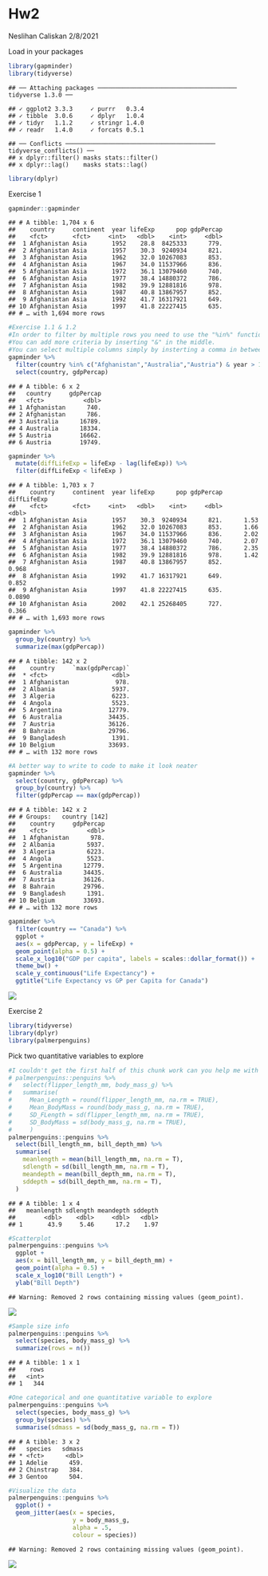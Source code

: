 Hw2
================
Neslihan Caliskan
2/8/2021

Load in your packages

``` r
library(gapminder)
library(tidyverse)
```

    ## ── Attaching packages ─────────────────────────────────────── tidyverse 1.3.0 ──

    ## ✓ ggplot2 3.3.3     ✓ purrr   0.3.4
    ## ✓ tibble  3.0.6     ✓ dplyr   1.0.4
    ## ✓ tidyr   1.1.2     ✓ stringr 1.4.0
    ## ✓ readr   1.4.0     ✓ forcats 0.5.1

    ## ── Conflicts ────────────────────────────────────────── tidyverse_conflicts() ──
    ## x dplyr::filter() masks stats::filter()
    ## x dplyr::lag()    masks stats::lag()

``` r
library(dplyr)
```

Exercise 1

``` r
gapminder::gapminder 
```

    ## # A tibble: 1,704 x 6
    ##    country     continent  year lifeExp      pop gdpPercap
    ##    <fct>       <fct>     <int>   <dbl>    <int>     <dbl>
    ##  1 Afghanistan Asia       1952    28.8  8425333      779.
    ##  2 Afghanistan Asia       1957    30.3  9240934      821.
    ##  3 Afghanistan Asia       1962    32.0 10267083      853.
    ##  4 Afghanistan Asia       1967    34.0 11537966      836.
    ##  5 Afghanistan Asia       1972    36.1 13079460      740.
    ##  6 Afghanistan Asia       1977    38.4 14880372      786.
    ##  7 Afghanistan Asia       1982    39.9 12881816      978.
    ##  8 Afghanistan Asia       1987    40.8 13867957      852.
    ##  9 Afghanistan Asia       1992    41.7 16317921      649.
    ## 10 Afghanistan Asia       1997    41.8 22227415      635.
    ## # … with 1,694 more rows

``` r
#Exercise 1.1 & 1.2
#In order to filter by multiple rows you need to use the "%in%" function!
#You can add more criteria by inserting "&" in the middle.
#You can select multiple columns simply by insterting a comma in between them! 
gapminder %>% 
  filter(country %in% c("Afghanistan","Australia","Austria") & year > 1970 & year < 1980) %>% 
  select(country, gdpPercap) 
```

    ## # A tibble: 6 x 2
    ##   country     gdpPercap
    ##   <fct>           <dbl>
    ## 1 Afghanistan      740.
    ## 2 Afghanistan      786.
    ## 3 Australia      16789.
    ## 4 Australia      18334.
    ## 5 Austria        16662.
    ## 6 Austria        19749.

``` r
gapminder %>% 
  mutate(diffLifeExp = lifeExp - lag(lifeExp)) %>% 
  filter(diffLifeExp < lifeExp )
```

    ## # A tibble: 1,703 x 7
    ##    country     continent  year lifeExp      pop gdpPercap diffLifeExp
    ##    <fct>       <fct>     <int>   <dbl>    <int>     <dbl>       <dbl>
    ##  1 Afghanistan Asia       1957    30.3  9240934      821.      1.53  
    ##  2 Afghanistan Asia       1962    32.0 10267083      853.      1.66  
    ##  3 Afghanistan Asia       1967    34.0 11537966      836.      2.02  
    ##  4 Afghanistan Asia       1972    36.1 13079460      740.      2.07  
    ##  5 Afghanistan Asia       1977    38.4 14880372      786.      2.35  
    ##  6 Afghanistan Asia       1982    39.9 12881816      978.      1.42  
    ##  7 Afghanistan Asia       1987    40.8 13867957      852.      0.968 
    ##  8 Afghanistan Asia       1992    41.7 16317921      649.      0.852 
    ##  9 Afghanistan Asia       1997    41.8 22227415      635.      0.0890
    ## 10 Afghanistan Asia       2002    42.1 25268405      727.      0.366 
    ## # … with 1,693 more rows

``` r
gapminder %>% 
  group_by(country) %>% 
  summarize(max(gdpPercap))
```

    ## # A tibble: 142 x 2
    ##    country     `max(gdpPercap)`
    ##  * <fct>                  <dbl>
    ##  1 Afghanistan             978.
    ##  2 Albania                5937.
    ##  3 Algeria                6223.
    ##  4 Angola                 5523.
    ##  5 Argentina             12779.
    ##  6 Australia             34435.
    ##  7 Austria               36126.
    ##  8 Bahrain               29796.
    ##  9 Bangladesh             1391.
    ## 10 Belgium               33693.
    ## # … with 132 more rows

``` r
#A better way to write to code to make it look neater
gapminder %>% 
  select(country, gdpPercap) %>% 
  group_by(country) %>% 
  filter(gdpPercap == max(gdpPercap))
```

    ## # A tibble: 142 x 2
    ## # Groups:   country [142]
    ##    country     gdpPercap
    ##    <fct>           <dbl>
    ##  1 Afghanistan      978.
    ##  2 Albania         5937.
    ##  3 Algeria         6223.
    ##  4 Angola          5523.
    ##  5 Argentina      12779.
    ##  6 Australia      34435.
    ##  7 Austria        36126.
    ##  8 Bahrain        29796.
    ##  9 Bangladesh      1391.
    ## 10 Belgium        33693.
    ## # … with 132 more rows

``` r
gapminder %>% 
  filter(country == "Canada") %>% 
  ggplot +
  aes(x = gdpPercap, y = lifeExp) + 
  geom_point(alpha = 0.5) +
  scale_x_log10("GDP per capita", labels = scales::dollar_format()) +
  theme_bw() +
  scale_y_continuous("Life Expectancy") +
  ggtitle("Life Expectancy vs GP per Capita for Canada")
```

![](Progdata_Homework2_files/figure-gfm/Exercise%201.5-1.png)<!-- -->

Exercise 2

``` r
library(tidyverse)
library(dplyr)
library(palmerpenguins)
```

Pick two quantitative variables to
explore

``` r
#I couldn't get the first half of this chunk work can you help me with it?
# palmerpenguins::penguins %>% 
#   select(flipper_length_mm, body_mass_g) %>% 
#   summarise(
#     Mean_Length = round(flipper_length_mm, na.rm = TRUE),
#     Mean_BodyMass = round(body_mass_g, na.rm = TRUE),
#     SD_FLength = sd(flipper_length_mm, na.rm = TRUE),
#     SD_BodyMass = sd(body_mass_g, na.rm = TRUE),
#     )
palmerpenguins::penguins %>% 
  select(bill_length_mm, bill_depth_mm) %>% 
  summarise(
    meanlength = mean(bill_length_mm, na.rm = T),
    sdlength = sd(bill_length_mm, na.rm = T),
    meandepth = mean(bill_depth_mm, na.rm = T),
    sddepth = sd(bill_depth_mm, na.rm = T),
  )
```

    ## # A tibble: 1 x 4
    ##   meanlength sdlength meandepth sddepth
    ##        <dbl>    <dbl>     <dbl>   <dbl>
    ## 1       43.9     5.46      17.2    1.97

``` r
#Scatterplot
palmerpenguins::penguins %>% 
  ggplot +
  aes(x = bill_length_mm, y = bill_depth_mm) +
  geom_point(alpha = 0.5) +
  scale_x_log10("Bill Length") +
  ylab("Bill Depth")
```

    ## Warning: Removed 2 rows containing missing values (geom_point).

![](Progdata_Homework2_files/figure-gfm/Exercise%202.1-1.png)<!-- -->

``` r
#Sample size info
palmerpenguins::penguins %>% 
  select(species, body_mass_g) %>% 
  summarize(rows = n())
```

    ## # A tibble: 1 x 1
    ##    rows
    ##   <int>
    ## 1   344

``` r
#One categorical and one quantitative variable to explore
palmerpenguins::penguins %>% 
  select(species, body_mass_g) %>% 
  group_by(species) %>% 
  summarise(sdmass = sd(body_mass_g, na.rm = T))
```

    ## # A tibble: 3 x 2
    ##   species   sdmass
    ## * <fct>      <dbl>
    ## 1 Adelie      459.
    ## 2 Chinstrap   384.
    ## 3 Gentoo      504.

``` r
#Visualize the data
palmerpenguins::penguins %>% 
  ggplot() +
  geom_jitter(aes(x = species, 
                  y = body_mass_g,
                  alpha = .5,
                  colour = species))
```

    ## Warning: Removed 2 rows containing missing values (geom_point).

![](Progdata_Homework2_files/figure-gfm/Exercise%202.2-1.png)<!-- -->

